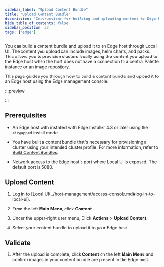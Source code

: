 ```yaml
---
sidebar_label: "Upload Content Bundle"
title: "Upload Content Bundle"
description: "Instructions for building and uploading content to Edge hosts."
hide_table_of_contents: false
sidebar_position: 32
tags: ["edge"]
---
```


You can build a content bundle and upload it to an Edge host through Local UI. The content you upload can include
images, helm charts, and packs. This allows you to provision clusters locally using the content you upload to the Edge
host when the host does not have a connection to a central Palette instance or an image repository.

This page guides you through how to build a content bundle and upload it to an Edge host using the Edge management
console.

:::preview

:::

## Prerequisites

- An Edge host with installed with Edge Installer 4.3 or later using the `airgapped` install mode.

- You have built a content bundle that's necessary for provisioning a cluster using your intended cluster profile. For
  more information, refer to [Build Content Bundles](../../edgeforge-workflow/build-content-bundle.md).

- Network access to the Edge host's port where Local UI is exposed. The default port is 5080.

## Upload Content

1. Log in to [Local UI(../host-management/access-console.md#log-in-to-local-ui).

2. From the left **Main Menu**, click **Content**.

3. Under the upper-right user menu, Click **Actions** > **Upload Content**.

4. Select your content bundle to upload it to your Edge host.

## Validate

1. After the upload is complete, click **Content** on the left **Main Menu** and confirm images in your content bundle
   are present in the Edge host.
